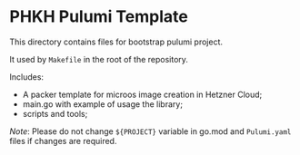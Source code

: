 # PHKH Pulumi Template
This directory contains files for bootstrap pulumi project.

It used by `Makefile` in the root of the repository.

Includes:
- A packer template for microos image creation in Hetzner Cloud;
- main.go with example of usage the library;
- scripts and tools;

*Note*: Please do not change `${PROJECT}` variable in go.mod and `Pulumi.yaml` files if changes are required.
